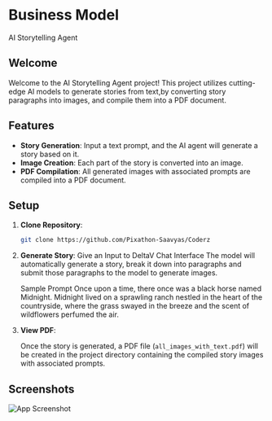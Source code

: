 # Business Model
AI Storytelling Agent

## Welcome
Welcome to the AI Storytelling Agent project! This project utilizes cutting-edge AI models to generate stories from text,by converting story paragraphs into images, and compile them into a PDF document.

## Features
- **Story Generation**: Input a text prompt, and the AI agent will generate a story based on it.
- **Image Creation**: Each part of the story is converted into an image.
- **PDF Compilation**: All generated images with associated prompts are compiled into a PDF document.

## Setup
1. **Clone Repository**: 
    ```bash
    git clone https://github.com/Pixathon-Saavyas/Coderz
    ```
3. **Generate Story**:
    Give an Input to DeltaV Chat Interface
    The model will automatically generate a story, break it   down into paragraphs and submit those paragraphs to the model to generate images.

    Sample Prompt 
Once upon a time, there once was a black horse named Midnight. Midnight lived on a sprawling ranch nestled in the heart of the countryside, where the grass swayed in the breeze and the scent of wildflowers perfumed the air.

4. **View PDF**:
    
    Once the story is generated, a PDF file (`all_images_with_text.pdf`) will be created in the project directory containing the compiled story images with associated prompts.






## Screenshots

![App Screenshot](https://imgur.com/a/4GTgpcL)

